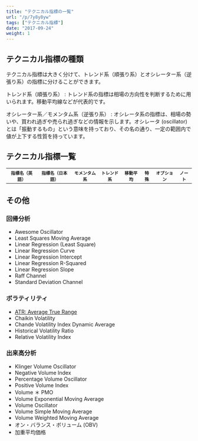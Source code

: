 ```yaml
---
title: "テクニカル指標の一覧"
url: "/p/7y8y8yw"
tags: ["テクニカル指標"]
date: "2017-09-24"
weight: 1
---
```


<script>
$(function() {
  var arr = [
    { en: "Bill William's Alligator Oscillator", jp: '', tags: ['trend'] },
    { en: "Bill William's Alligator", jp: '', tags: ['trend'] },
    { en: "Lane's Stochastic Oscillator", jp: '', tags: ['momentum'] },
    { en: "Williams’ Percent Range", jp: 'ウィリアム％Ｒ', tags: ['momentum'] },
    { en: '', jp: '株価移動平均乖離線', tags: ['momentum'] },
    { en: 'A/D (Accumulation Distribution) Ocsillator', jp: '騰落オシレーター', tags: ['momentum'] },
    { en: 'AB Ratio', jp: '強弱レシオ', tags: ['momentum'] },
    { en: 'ADX/DMI', jp: '', tags: ['trend'], url: '/p/9ju3pvu' },
    { en: 'ADXR', jp: '', tags: ['trend'] },
    { en: 'ASI: Accumulation Swing Index', jp: '集積スイング・インデックス', tags: ['momentum'], note: '考案者: J.W.ワイルダー(Welles Wilder)' },
    { en: 'Accelerator/Decelerator', jp: 'AC オシレーター', tags: ['momentum'] },
    { en: 'Adaptive Moving Average', jp: '', tags: ['ma'] },
    { en: 'Anti-Watch Curve, Contrary Watch Curve, Counter Clock Curve', jp: '逆ウォッチ曲線', tags: ['sp'] },
    { en: 'Arnaud Legoux Moving Average', jp: '', tags: ['ma'] },
    { en: 'Aroon Oscillator', jp: '', tags: ['trend'] },
    { en: 'Aroon Up/Dn', jp: '', tags: ['trend'] },
    { en: 'Bollinger Bands', jp: 'ボリンジャーバンド', tags: ['momentum', 'ma'], url: '/p/s6djqv3' },
    { en: 'Chaikin Money Flow', jp: 'チャイキン・マネー・フロー', tags: ['momentum'] },
    { en: 'Chaikin Oscillator', jp: 'チャイキン・オシレーター', tags: ['momentum'] },
    { en: 'Chande Momentum Oscillator', jp: '', tags: ['momentum'] },
    { en: 'Chop Zone', jp: '', tags: ['trend'] },
    { en: 'Choppiness Index', jp: '', tags: ['trend'] },
    { en: 'Connors RSI', jp: '', tags: ['trend'] },
    { en: 'Coppock Curve', jp: '', tags: ['trend'] },
    { en: 'DMI: Directional Movement Index', jp: '方向性指数', tags: ['trend'], url: '/p/9ju3pvu' },
    { en: 'Delta', jp: 'デルタ', tags: ['momentum', 'op'], note: 'オプションプレミアムの変化率' },
    { en: 'Departure Chart', jp: '', tags: ['ma'] },
    { en: 'Detrended Price Oscillator', jp: '', tags: ['trend'] },
    { en: 'Donchian Channel Width', jp: '', tags: ['trend'] },
    { en: 'Donchian Channels', jp: '', tags: ['trend'] },
    { en: 'Double Exponential Moving Avg', jp: '', tags: ['ma'] },
    { en: 'Ease of Movement', jp: '', tags: ['ma'] },
    { en: 'Elder-Ray', jp: '', tags: ['momentum'] },
    { en: 'Elder Impulse  System', jp: '', tags: ['trend'] },
    { en: 'Envelope', jp: 'エンベロープ', tags: ['momentum'] },
    { en: 'Fast Stochastic Oscillator', jp: 'ファスト・ストキャスティクス', tags: ['momentum'] },
    { en: 'Fibonacci Retracement', jp: 'フィボナッチ（フィボナッチ・リトレースメント）', tags: ['sp'] },
    { en: 'Force Index', jp: '', tags: ['momentum'] },
    { en: 'GMMA', jp: '複合型移動平均線', tags: ['ma', 'trend'], url: '/p/92izet9', note: '考案者: ダリル・グッピー。12本のEMA（指数平滑移動平均線）を使用する。' },
    { en: 'High & Low Channel', jp: 'HL バンド', tags: ['trend'] },
    { en: 'Hull Moving Average', jp: '', tags: ['ma'] },
    { en: 'IV: Implied Volatility', jp: 'インプライド・ボラティリティ', tags: ['momentum', 'op'] },
    { en: 'Ichimoku', jp: '一目均衡表', tags: ['ma', 'sp'], note: '考案者: 一目山人' },
    { en: 'Intraday Intensity %', jp: '', tags: ['momentum'] },
    { en: 'Intraday Intensity', jp: '', tags: ['momentum'] },
    { en: 'Know Sure Thing', jp: '', tags: ['ma'] },
    { en: 'MA Crossover', jp: '', tags: ['ma'] },
    { en: 'MACD: Moving Average Convergence/Divergence', jp: '移動平均収束発散法', tags: ['momentum'], url: '/p/hj7nm4h' },
    { en: 'MFI: Money Flow Index', jp: 'マネー・フロー・インデックス', tags: ['momentum'] },
    { en: 'Mass Index', jp: '', tags: ['trend'] },
    { en: 'McGinley Dynamic', jp: '', tags: ['ma'] },
    { en: 'Momentum', jp: 'モメンタム', tags: ['momentum'], url: '/p/q7gow5c', note: '一定期間前の価格に対して、現在の価格がどれくらいの比率（％）かを表します。同じ価格ならば 100 で、値段が倍になっているのであれば 200 となります。' },
    { en: 'Moving Standard Deviation', jp: '', tags: ['ma'] },
    { en: 'Normal Stochastic Oscillator', jp: 'ノーマル・ストキャスティクス', tags: ['momentum'] },
    { en: 'Parabolic SAR', jp: 'パラボリック SAR', tags: ['trend'] },
    { en: 'Percent B', jp: '', tags: ['ma'] },
    { en: 'Percentage Price Oscillator', jp: '', tags: ['momentum'] },
    { en: 'Pivot Points High/Low', jp: 'ピボットポイント', tags: ['sp'], note: '考案者：J.W.ワイルダー(Welles Wilder)' },
    { en: 'Point and Figure', jp: 'ポイント＆フィギュア', tags: ['sp', 'trend'] },
    { en: 'Price Oscillator', jp: '', tags: ['momentum'] },
    { en: 'Price Volume Trend', jp: '', tags: ['trend'] },
    { en: 'Psychological Line', jp: 'サイコロジカル・ライン', tags: ['momentum'] },
    { en: 'RCI: Rank Correlation Index', jp: '順位相関係数', tags: ['momentum'] },
    { en: 'ROC: Rate Of Change', jp: 'レート・オブ・チェンジ', tags: ['momentum'] },
    { en: 'RSI: Relative Strength Index', jp: '相対力指数', tags: ['momentum'], url: '/p/trghokn' },
    { en: 'Ratiocator', jp: 'レシオケータ', tags: ['momentum'], note: '日経平均株価と個別銘柄株価の乖離を示します。' },
    { en: 'Relative Vigor Index', jp: '', tags: ['trend'] },
    { en: 'Slow Stochastic Oscillator', jp: 'スロー・ストキャスティクス', tags: ['momentum'] },
    { en: 'Stochastic Oscillator', jp: 'ストキャスティクス', tags: ['momentum'] },
    { en: 'Stochastic RSI', jp: 'ストキャスティック RSC', tags: ['momentum'] },
    { en: 'Swing Index', jp: '', tags: ['trend'] },
    { en: 'TRIX', jp: '', tags: ['ma'] },
    { en: 'Three Line Break', jp: '新値足（スリーラインブレイク）', tags: ['sp'] },
    { en: 'Triangular Moving Average', jp: '', tags: ['ma'] },
    { en: 'Triple Exponential Moving Avg', jp: '', tags: ['ma'] },
    { en: 'True Strength Index', jp: '', tags: ['momentum'] },
    { en: 'Typical Price', jp: '', tags: ['trend'] },
    { en: 'VAP: Volume at Price', jp: '価格帯別出来高', tags: ['sp'] },
    { en: 'VR: Volume Ratio', jp: 'ボリューム・レシオ', tags: ['momentum'], note: 'RSI の出来高版。' },
    { en: 'Variable Moving Average', jp: '', tags: ['ma'] },
    { en: 'Vertical Horizontal Filter', jp: '', tags: ['trend'] },
    { en: 'Vortex', jp: '', tags: ['trend'] },
    { en: 'Weighted Close', jp: '', tags: ['trend'] },
    { en: 'Wilder Moving Average', jp: '', tags: ['ma'] },
    { en: 'ZigZag', jp: 'ジグザグ', tags: ['trend'] },
    { en: '', jp: 'ケルトナー・チャネル', tags: ['momentum'] },
    { en: '', jp: 'コモディティー・チャネル', tags: ['momentum'] },
    { en: '', jp: 'パフォーマンス', tags: ['trend'] },
    { en: '', jp: 'パラボリック', tags: ['trend'] },
    { en: 'WMA: Weighted Moving Average', jp: '加重移動平均', tags: ['ma'] },
    { en: 'SMA: Simple Moving Average', jp: '単純移動平均', tags: ['ma'] },
    { en: 'EMA: Exponential Moving Average', jp: '指数平滑移動平均', tags: ['ma'], url: '/p/67gvggc' },
    { en: '', jp: '究極のオシレーター', tags: ['ma'] },
  ];
  var html = '';
  for (var i = 0; i < arr.length; ++i) {
    var e = arr[i];
    html += '<tr>';
    if (e.url) {
      html += '<td><a href="' + e.url + '">' + e.en + '</td>';
      html += '<td><a href="' + e.url + '">' + e.jp + '</td>';
    } else {
      html += '<td>' + e.en + '</td>';
      html += '<td>' + e.jp + '</td>';
    }
    html += '<td style="text-align:center">' + (e.tags.indexOf('momentum') != -1 ? 'モ' : '-') + '</td>';
    html += '<td style="text-align:center">' + (e.tags.indexOf('trend') != -1 ? 'ト' : '-') + '</td>';
    html += '<td style="text-align:center">' + (e.tags.indexOf('ma') != -1 ? '移' : '-') + '</td>';
    html += '<td style="text-align:center">' + (e.tags.indexOf('sp') != -1 ? '特' : '-') + '</td>';
    html += '<td style="text-align:center">' + (e.tags.indexOf('op') != -1 ? 'Op' : '-') + '</td>';
    html += '<td>' + (e.note ? e.note : '-') + '</td>';
    html += '</tr>';
  }
  $('#placeholder').append(html);
});
</script>


テクニカル指標の種類
----

テクニカル指標は大きく分けて、トレンド系（順張り系）とオシレーター系（逆張り系）の指標に分けることができます。

トレンド系（順張り系）
: トレンド系の指標は相場の方向性を判断するために用いられます。移動平均線などが代表的です。

オシレーター系／モメンタム系（逆張り系）
: オシレータ系の指標は、相場の勢いや、買われ過ぎや売られ過ぎなどの情報を示します。オシレータ (oscillator) とは「振動するもの」という意味を持っており、その名の通り、一定の範囲内で値が上下する性質を持っています。


テクニカル指標一覧
----

<table id="placeholder" style="font-size: smaller">
    <tr>
        <th>指標名（英語）</th>
        <th>指標名（日本語）</th>
        <th>モメンタム系</th>
        <th>トレンド系</th>
        <th>移動平均</th>
        <th>特殊</th>
        <th>オプション</th>
        <th>ノート</th>
    </tr>
</table>


その他
----

### 回帰分析
- Awesome Oscillator
- Least Squares Moving Average
- Linear Regression (Least Square)
- Linear Regression Curve
- Linear Regression Intercept
- Linear Regression R-Squared
- Linear Regression Slope
- Raff Channel
- Standard Deviation Channel

### ボラティリティ
- [ATR: Average True Range](/p/tasaq7n)
- Chaikin Volatility
- Chande Volatility Index Dynamic Average
- Historical Volatility Ratio
- Relative Volatility Index

### 出来高分析
- Klinger Volume Oscillator
- Negative Volume Index
- Percentage Volume Oscillator
- Positive Volume Index
- Volume ＊ PMO
- Volume Exponential Moving Average
- Volume Oscillator
- Volume Simple Moving Average
- Volume Weighted Moving Average
- オン・バランス・ボリューム (OBV)
- 加重平均価格

